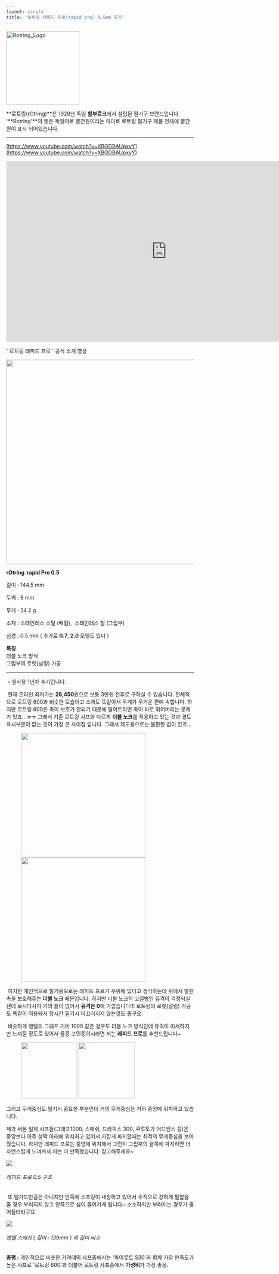 ```yaml
---
layout: single
title: '로트링 래피드 프로(rapid pro) 0.5mm 후기'
---
```


<img title="" src="https://img1.daumcdn.net/thumb/R1280x0/?scode=mtistory2&fname=https%3A%2F%2Fblog.kakaocdn.net%2Fdn%2FbajHiw%2FbtsJKihfbqP%2FftTEyqoZRKoJcTou8qktq1%2Fimg.webp" alt="Rotring_Logo" style="alignLeft" width="196" height="">

**로트링(rOtring)**은 1928년 독일 **함부르크**에서 설립된 필기구 브랜드입니다. '**Rotring'**의 뜻은 독일어로 빨간원이라는 의미로 로트링 필기구 제품 전체에 빨간원이 표시 되어있습니다.

---

[https://www.youtube.com/watch?v=XBGDBAUpxyY](https://www.youtube.com/watch?v=XBGDBAUpxyY)

<iframe src="https://www.youtube.com/embed/XBGDBAUpxyY" width="860" height="484" frameborder="0" allowfullscreen="true"></iframe>

' 로트링 래피드 프로 ' 공식 소개 영상

<img src="https://blog.kakaocdn.net/dn/catWlW/btsJJYQ32TY/nKG5hBPznZSK1ZnkUerVDk/img.png" title="" alt="" width="547">

**rOtring  rapid Pro 0.5**

길이 : 144.5 mm

두께 : 9 mm

무게 : 24.2 g

소재 : 스테인레스 스틸 (배럴),  스테인레스 철 (그립부)

심경 : 0.5 mm ( 추가로 **0.7**, **2.0** 모델도 있다 )  

**특징**  
더블 노크 방식  
그립부의 로렛(널링) 가공

---

 **\-** 실사용 1년차 후기입니다.  

 현재 온라인 최저가는 **28,450**원으로 보통 3만원 전후로 구하실 수 있습니다. 전체적으로 로트링 600과 비슷한 모습이고 소재도 똑같아서 무게가 무거운 편에 속합니다. 하지만 로트링 600은 촉이 보호가 안되기 때문에 떨어트리면 촉이 바로 휘어버리는 문제가 있죠...ㅠㅠ 그래서 기존 로트링 샤프와 다르게 **더블 노크**를 적용하고 있는 것과 경도 표시부분이 없는 것이 가장 큰 차이점 입니다. 그래서 제도용으로는 불편한 감이 있죠...

<figure class="half">
  <a><img src="https://blog.kakaocdn.net/dn/lpgZ1/btsJJDzPsmZ/D3LxvKJvLGPV8rDiYvHgY0/img.jpg" alt="" height="333px" margin="15px"></a>
  <a><img src="https://blog.kakaocdn.net/dn/dkSN0A/btsJITwpXCD/MFW2sKehVsHOiPGBeDHgM1/img.jpg" alt="" height="333px" margin="15px"></a>
  <figcaption></figcaption>
</figure>

 하지만 개인적으로 필기용으로는 래피드 프로가 우위에 있다고 생각하는데 위에서 말한 촉을 보호해주는 **더블 노크** 때문입니다. 하지만 더블 노크의 고질병인 유격이 걱정되실텐데 보시다시피 거의 틈이 없어서 **유격은 0**에 가깝습니다!!! 로트링의 로렛(널링) 가공도 똑같이 적용돼서 장시간 필기시 미끄러지지 않는것도 좋구요.  

 비슷하게 펜텔의 그래프 기어 1000 같은 경우도 더블 노크 방식인데 유격이 미세하지만 느껴질 정도로 있어서 둘중 고민중이시라면 저는 **래피드 프로**를 추천드립니다~

<figure class="half">
  <a><img src="https://blog.kakaocdn.net/dn/b3JaVZ/btsJItLvEJP/4kdE5kS5Bd4QUmEyxLKkHk/img.jpg" alt="" height="150px" margin="15px"></a>
  <a><img src="https://blog.kakaocdn.net/dn/Qyc2x/btsJKk7cCwx/VNn46vnT23eycLk3IFRiHk/img.jpg" alt="" height="150px" margin="15px"></a>
  <figcaption></figcaption>
</figure>

 그리고 무게중심도 필기시 중요한 부분인데 거의 무게중심은 거의 중앙에 위치하고 있습니다.  

제가 써본 일제 샤프들(그래프1000, 스매쉬, 드라픽스 300, 쿠루토가 어드밴스 등)은 중앙보다 아주 살짝 아래에 위치하고 있어서 가깝게 파지할때는 최적의 무게중심을 보여줬습니다. 하지만 래피드 프로는 중앙에 위치해서 그런지 그립부의 끝쪽에 파지하면 더 자연스럽게 느껴져서 저는 더 만족했습니다. 참고해주세요~ 

![](https://blog.kakaocdn.net/dn/c4NXgU/btsJIjvCkBG/D1NSSCF1odWznzPUSPMn71/img.jpg)

###### 래피드 프로 0.5 구조

 또 델가드만큼은 아니지만 안쪽에 스프링이 내장하고 있어서 수직으로 강하게 필압을 줄 경우 부러지지 않고 안쪽으로 심이 들어가게 됩니다~ 소소하지만 부러지는 경우가 줄어들더라구요.

![](https://blog.kakaocdn.net/dn/dV1ts0/btsJIgTbM2k/eNMTUT0Q2ccfYijjUksDLk/img.jpg)

###### 펜텔 스매쉬 ( 길이 : 139mm ) 와 길이 비교

**총평 :** 개인적으로 비슷한 가격대의 샤프중에서는 '파이롯트 S30'과 함께 가장 만족도가 높은 샤프로 '로트링 600'과 더불어 로트링 샤프중에서 **가성비**가 가장 좋음.
